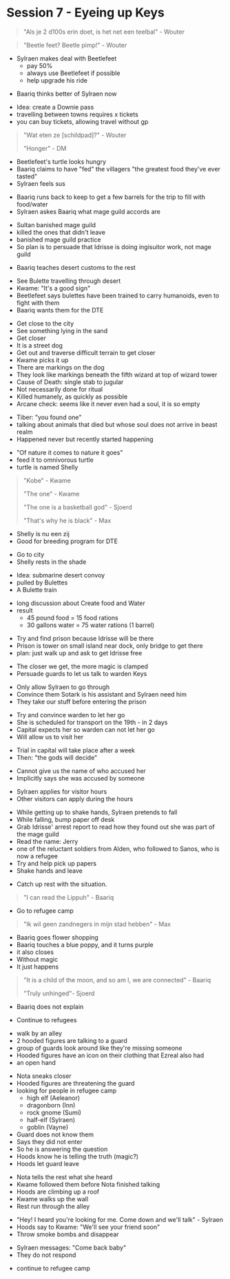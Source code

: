 # Session 7 - Eyeing up Keys

> "Als je 2 d100s erin doet, is het net een teelbal" - Wouter

> "Beetle feet? Beetle pimp!" - Wouter

- Sylraen makes deal with Beetlefeet
    - pay 50%
    - always use Beetlefeet if possible
    - help upgrade his ride

+ Baariq thinks better of Sylraen now

- Idea: create a Downie pass
- travelling between towns requires x tickets
- you can buy tickets, allowing travel without gp

> "Wat eten ze [schildpad]?" - Wouter
>
> "Honger" - DM

- Beetlefeet's turtle looks hungry
- Baariq claims to have "fed" the villagers "the greatest food they've ever tasted"
- Sylraen feels sus

+ Baariq runs back to keep to get a few barrels for the trip to fill with food/water
+ Sylraen askes Baariq what mage guild accords are

- Sultan banished mage guild
- killed the ones that didn't leave
- banished mage guild practice
- So plan is to persuade that Idrisse is doing ingisuitor work, not mage guild

+ Baariq teaches desert customs to the rest

- See Bulette travelling through desert
- Kwame: "It's a good sign"
- Beetlefeet says bulettes have been trained to carry humanoids, even to fight with them
- Baariq wants them for the DTE

+ Get close to the city
+ See something lying in the sand
+ Get closer
+ It is a street dog
+ Get out and traverse difficult terrain to get closer
+ Kwame picks it up
+ There are markings on the dog
+ They look like markings beneath the fifth wizard at top of wizard tower
+ Cause of Death: single stab to jugular
+ Not necessarily done for ritual
+ Killed humanely, as quickly as possible
+ Arcane check: seems like it never even had a soul, it is so empty

- Tiber: "you found one"
- talking about animals that died but whose soul does not arrive in beast realm
- Happened never but recently started happening

+ "Of nature it comes to nature it goes"
+ feed it to omnivorous turtle
+ turtle is named Shelly

> "Kobe" - Kwame
>
> "The one" - Kwame
>
> "The one is a basketball god" - Sjoerd
>
> "That's why he is black" - Max

- Shelly is nu een zij
- Good for breeding program for DTE

+ Go to city
+ Shelly rests in the shade

- Idea: submarine desert convoy
- pulled by Bulettes
- A Bulette train

+ long discussion about Create food and Water
+ result
    - 45 pound food = 15 food rations
    - 30 gallons water = 75 water rations (1 barrel)

- Try and find prison because Idrisse will be there
- Prison is tower on small island near dock, only bridge to get there
- plan: just walk up and ask to get Idrisse free

+ The closer we get, the more magic is clamped
+ Persuade guards to let us talk to warden Keys

- Only allow Sylraen to go through
- Convince them Sotark is his assistant and Sylraen need him
- They take our stuff before entering the prison

+ Try and convince warden to let her go
+ She is scheduled for transport on the 19th - in 2 days
+ Capital expects her so warden can not let her go
+ Will allow us to visit her

- Trial in capital will take place after a week
- Then: "the gods will decide"

+ Cannot give us the name of who accused her
+ Implicitly says she was accused by someone

- Sylraen applies for visitor hours
- Other visitors can apply during the hours

+ While getting up to shake hands, Sylraen pretends to fall
+ While falling, bump paper off desk
+ Grab Idrisse' arrest report to read how they found out she was part of the mage guild
+ Read the name: Jerry
+ one of the reluctant soldiers from Alden, who followed to Sanos, who is now a refugee
+ Try and help pick up papers
+ Shake hands and leave

- Catch up rest with the situation.

> "I can read the Lippuh" - Baariq

- Go to refugee camp

> "Ik wil geen zandnegers in mijn stad hebben" - Max

- Baariq goes flower shopping
- Baariq touches a blue poppy, and it turns purple
- it also closes
- Without magic
- It just happens

> "It is a child of the moon, and so am I, we are connected" - Baariq
>
> "Truly unhinged"- Sjoerd

- Baariq does not explain

+ Continue to refugees

- walk by an alley
- 2 hooded figures are talking to a guard
- group of guards look around like they're missing someone
- Hooded figures have an icon on their clothing that Ezreal also had
- an open hand

+ Nota sneaks closer
+ Hooded figures are threatening the guard
+ looking for people in refugee camp
    - high elf (Aeleanor)
    - dragonborn (Inn)
    - rock gnome (Sumi)
    - half-elf (Sylraen)
    - goblin (Vayne)
+ Guard does not know them
+ Says they did not enter
+ So he is answering the question
+ Hoods know he is telling the truth (magic?)
+ Hoods let guard leave

- Nota tells the rest what she heard
- Kwame followed them before Nota finished talking
- Hoods are climbing up a roof
- Kwame walks up the wall
- Rest run through the alley

+ "Hey! I heard you're looking for me. Come down and we'll talk" - Sylraen
+ Hoods say to Kwame: "We'll see your friend soon"
+ Throw smoke bombs and disappear

- Sylraen messages: "Come back baby"
- They do not respond

+ continue to refugee camp
